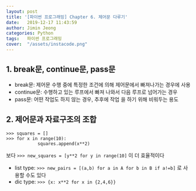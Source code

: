 ```yaml
---
layout: post
title: '[파이썬 프로그래밍] Chapter 6. 제어문 다루기'
date:   2019-12-17 11:43:59
author: Jimin Jeong
categories: Python
tags:	파이썬 프로그래밍
cover:  "/assets/instacode.png"
---
```


## 1. break문, continue문, pass문
* break문: 제어문 수행 중에 특정한 조건에 의해 제어문에서 빠져나가는 경우에 사용
* continue문: 수행하고 있는 루프에서 빠져 나와서 다음 루프로 넘어가는 경우
* pass문: 어떤 작업도 하지 않는 경우, 추후에 작업 을 하기 위해 비워두는 용도

## 2. 제어문과 자료구조의 조합
```
>>> squares = []
>>> for x in range(10):
			squares.append(x**2) 
```
보다
`>>> new_squares = [y**2 for y in range(10]` 이 더 효율적이다

* list type:  `>>> new_pairs = [(a,b) for a in A for b in B if a!=b]` 로 사용할 수도 있다
* dic type: `>>> {x: x**2 for x in {2,4,6}}`
